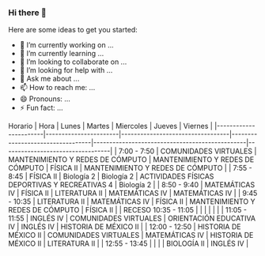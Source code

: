 ### Hi there 👋

Here are some ideas to get you started:

- 🔭 I’m currently working on ...
- 🌱 I’m currently learning ...
- 👯 I’m looking to collaborate on ...
- 🤔 I’m looking for help with ...
- 💬 Ask me about ...
- 📫 How to reach me: ...
- 😄 Pronouns: ...
- ⚡ Fun fact: ...

Horario
| Hora                  | Lunes                 | Martes                           | Miercoles                        | Jueves                                         | Viernes                          |
|-----------------------|-----------------------|----------------------------------|----------------------------------|------------------------------------------------|----------------------------------|
| 7:00 - 7:50           | COMUNIDADES VIRTUALES | MANTENIMIENTO Y REDES DE CÓMPUTO | MANTENIMIENTO Y REDES DE CÓMPUTO | FÍSICA II                                      | MANTENIMIENTO Y REDES DE CÓMPUTO |
| 7:55 - 8:45           | FÍSICA II             | Biología 2                       | Biología 2                       | ACTIVIDADES FÍSICAS DEPORTIVAS Y RECREATIVAS 4 | Biología 2                       |
| 8:50 - 9:40           | MATEMÁTICAS IV        | FÍSICA II                        | LITERATURA II                    | MATEMÁTICAS IV                                 | MATEMÁTICAS IV                   |
| 9:45 - 10:35          | LITERATURA II         | MATEMÁTICAS IV                   | FÍSICA II                        | MANTENIMIENTO Y REDES DE CÓMPUTO               | FÍSICA II                        |
| RECESO  10:35 - 11:05 |                       |                                  |                                  |                                                |                                  |
| 11:05 - 11:55         | INGLÉS IV             | COMUNIDADES VIRTUALES            | ORIENTACIÓN EDUCATIVA IV         | INGLÉS IV                                      | HISTORIA DE MÉXICO II            |
| 12:00 - 12:50         | HISTORIA DE MÉXICO II | COMUNIDADES VIRTUALES            | MATEMÁTICAS IV                   | HISTORIA DE MÉXICO II                          | LITERATURA II                    |
| 12:55 - 13:45         |                       |                                  |                                  | BIOLOGÍA II                                    | INGLÉS IV                        |
